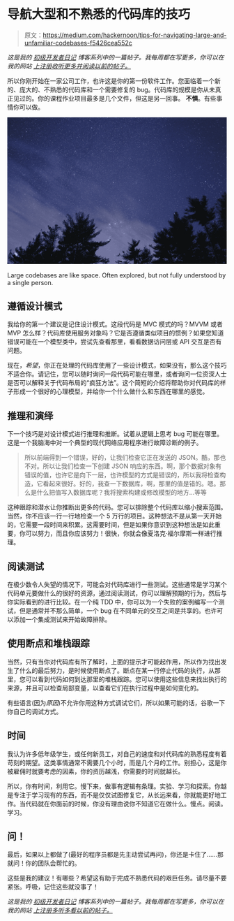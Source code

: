 # 导航大型和不熟悉的代码库的技巧

> 原文：<https://medium.com/hackernoon/tips-for-navigating-large-and-unfamiliar-codebases-f5426cea552c>

*这是我的* [*初级开发者日记*](https://www.samjarman.co.nz/diaries) *博客系列中的一篇帖子。我每周都在写更多，你可以在我的网站* [*上注册收听更多并阅读以前的帖子。*](https://www.samjarman.co.nz/diaries/)

所以你刚开始在一家公司工作，也许这是你的第一份软件工作。您面临着一个新的、庞大的、不熟悉的代码库和一个需要修复的 bug。代码库的规模是你从未真正见过的。你的课程作业项目最多是几个文件，但这是另一回事。 **不惧**。有些事情你可以做。

![](img/1fb9e8a65e11e9bc0377ff7f8f237945.png)

Large codebases are like space. Often explored, but not fully understood by a single person.

## **遵循设计模式**

我给你的第一个建议是记住设计模式。这段代码是 MVC 模式的吗？MVVM 或者 MVP 怎么样？代码库使用服务对象吗？它是否遵循类似项目的惯例？如果您知道错误可能在一个模型类中，尝试先查看那里，看看数据访问层或 API 交互是否有问题。

现在，*希望*，你正在处理的代码库使用了一些设计模式，如果没有，那么这个技巧不适合你。请记住，您可以随时询问一段代码可能在哪里，或者询问一位资深人士是否可以解释关于代码布局的“疯狂方法”。这个简短的介绍将帮助你对代码库的样子形成一个很好的心理模型，并给你一个什么做什么和东西在哪里的感觉。

## 推理和演绎

下一个技巧是对设计模式进行推理和推断。试着从逻辑上思考 bug 可能在哪里。这是一个我脑海中对一个典型的现代网络应用程序进行故障诊断的例子。

> 所以前端得到一个错误，好的，让我们检查它正在发送的 JSON。酷，那也不对。所以让我们检查一下创建 JSON 响应的东西。啊，那个数据对象有错误的值，也许它是向下一层，也许模型的方式是错误的，所以我将检查构造，它看起来很好。好的，我查一下数据库，啊，那里的值是错的。嗯。那么是什么把值写入数据库呢？我将搜索构建或修改模型的地方…等等

这种跟踪和潜水让你推断出更多的代码。您可以排除整个代码库以缩小搜索范围。当然，你不应该一行一行地检查一个 5 万行的项目。这种想法不是从第一天开始的，它需要一段时间来积累。这需要时间，但是如果你意识到这种想法是如此重要，你可以努力，而且你应该努力！很快，你就会像夏洛克·福尔摩斯一样进行推理。

## 阅读测试

在极少数令人失望的情况下，可能会对代码库进行一些测试。这些通常是学习某个代码单元要做什么的很好的资源，通过阅读测试，你可以理解预期的行为，然后与你实际看到的进行比较。在一个纯 TDD 中，你可以为一个失败的案例编写一个测试，但是通常并不那么简单，一个 bug 在不同单元的交互之间是共享的。也许可以添加一个集成测试来开始故障排除。

## 使用断点和堆栈跟踪

当然，只有当你对代码库有所了解时，上面的提示才可能起作用，所以作为找出发生了什么的最后努力，是时候使用断点了。断点在某一行停止代码的执行，从那里，您可以看到代码如何到达那里的堆栈跟踪。您可以使用这些信息来找出执行的来源，并且可以检查局部变量，以查看它们在执行过程中是如何变化的。

有些语言(因为*原因*)不允许你用这种方式调试它们，所以如果可能的话，谷歌一下你自己的调试方式。

## 时间

我认为许多低年级学生，或任何新员工，对自己的速度和对代码库的熟悉程度有着苛刻的期望。这类事情通常不需要几个小时，而是几个月的工作。别担心，这是你被雇佣时就要考虑的因素，你的资历越浅，你需要的时间就越长。

所以，你有时间，利用它。慢下来，做事有逻辑有条理。实验、学习和探索。你越是专注于学习现有的东西，而不是仅仅试图修复它，从长远来看，你就能更好地工作。当代码就在你面前的时候，你没有理由说你不知道它在做什么。慢点。阅读。学习。

## 问！

最后，如果以上都做了(最好的程序员都是先主动尝试再问)，你还是卡住了……那就问！你的团队会帮忙的。

这些是我的建议！有哪些？希望这有助于完成不熟悉代码的艰巨任务。请尽量不要紧张。呼吸，记住这些就没事了！

*这是我的* [*初级开发者日记*](https://www.samjarman.co.nz/diaries) *博客系列中的一篇帖子。我每周都在写更多，你可以在我的网站* [*上注册多听多看以前的帖子。*](https://www.samjarman.co.nz/diaries/)